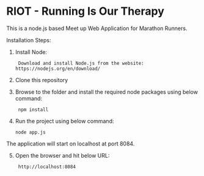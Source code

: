 # RIOT - Running Is Our Therapy
This is a node.js based Meet up Web Application for Marathon Runners.

Installation Steps:

1. Install Node:

        Download and install Node.js from the website: https://nodejs.org/en/download/

2. Clone this repository
3. Browse to the folder and install the required node packages using below command:

        npm install

4.  Run the project using below command:

        node app.js


The application will start on localhost at port 8084.

5. Open the browser and hit below URL:
    
        http://localhost:8084
